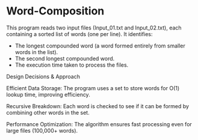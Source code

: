 # Word-Composition
This program reads two input files (Input_01.txt and Input_02.txt), each containing a sorted list of words (one per line). It identifies:

* The longest compounded word (a word formed entirely from smaller words in the list).
* The second longest compounded word.
* The execution time taken to process the files.

Design Decisions & Approach

Efficient Data Storage:
The program uses a set to store words for O(1) lookup time, improving efficiency.

Recursive Breakdown:
Each word is checked to see if it can be formed by combining other words in the set.

Performance Optimization:
The algorithm ensures fast processing even for large files (100,000+ words).
